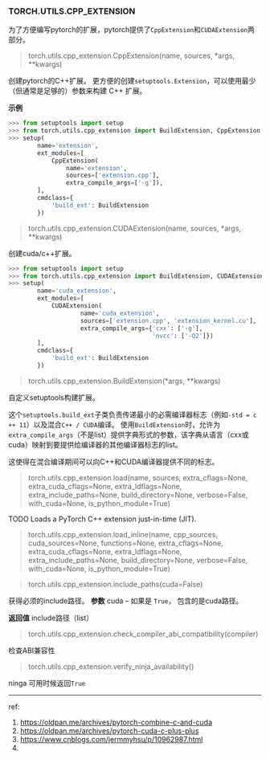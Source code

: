 
### TORCH.UTILS.CPP_EXTENSION

为了方便编写pytorch的扩展，pytorch提供了`CppExtension`和`CUDAExtension`两部分。

>torch.utils.cpp_extension.CppExtension(name, sources, *args, **kwargs)

创建pytorch的C++扩展。
更方便的创建`setuptools.Extension`，可以使用最少（但通常是足够的）参数来构建 C++ 扩展。

**示例**
```python
>>> from setuptools import setup
>>> from torch.utils.cpp_extension import BuildExtension, CppExtension
>>> setup(
        name='extension',
        ext_modules=[
            CppExtension(
                name='extension',
                sources=['extension.cpp'],
                extra_compile_args=['-g']),
        ],
        cmdclass={
            'build_ext': BuildExtension
        })
```

>torch.utils.cpp_extension.CUDAExtension(name, sources, *args, **kwargs)

创建cuda/c++扩展。

```python
>>> from setuptools import setup
>>> from torch.utils.cpp_extension import BuildExtension, CUDAExtension
>>> setup(
        name='cuda_extension',
        ext_modules=[
            CUDAExtension(
                    name='cuda_extension',
                    sources=['extension.cpp', 'extension_kernel.cu'],
                    extra_compile_args={'cxx': ['-g'],
                                        'nvcc': ['-O2']})
        ],
        cmdclass={
            'build_ext': BuildExtension
        })
```
>torch.utils.cpp_extension.BuildExtension(*args, **kwargs)

自定义setuptools构建扩展。

这个`setuptools.build_ext`子类负责传递最小的必需编译器标志（例如`-std = c ++ 11`）以及混合`C++ / CUDA`编译。
使用`BuildExtension`时，允许为`extra_compile_args`（不是list）提供字典形式的参数，该字典从语言（cxx或cuda）映射到要提供给编译器的其他编译器标志的list。

这使得在混合编译期间可以向C++和CUDA编译器提供不同的标志。




>torch.utils.cpp_extension.load(name, sources, extra_cflags=None, extra_cuda_cflags=None, extra_ldflags=None, extra_include_paths=None, build_directory=None, verbose=False, with_cuda=None, is_python_module=True)

TODO
Loads a PyTorch C++ extension just-in-time (JIT).

>torch.utils.cpp_extension.load_inline(name, cpp_sources, cuda_sources=None, functions=None, extra_cflags=None, extra_cuda_cflags=None, extra_ldflags=None, extra_include_paths=None, build_directory=None, verbose=False, with_cuda=None, is_python_module=True)

>torch.utils.cpp_extension.include_paths(cuda=False)

获得必须的include路径。
**参数**
cuda – 如果是 `True`， 包含的是cuda路径。

**返回值**
include路径（list）

>torch.utils.cpp_extension.check_compiler_abi_compatibility(compiler)

检查ABI兼容性

>torch.utils.cpp_extension.verify_ninja_availability()

ninga 可用时候返回`True`




---
ref:
1. https://oldpan.me/archives/pytorch-combine-c-and-cuda
2. https://oldpan.me/archives/pytorch-cuda-c-plus-plus
3. https://www.cnblogs.com/jermmyhsu/p/10962987.html
4.
